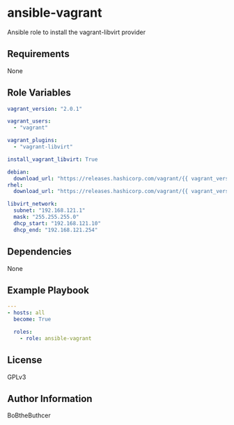 ansible-vagrant
=========

Ansible role to install the vagrant-libvirt provider

Requirements
------------

None 

Role Variables
--------------

```yaml
vagrant_version: "2.0.1"

vagrant_users:
  - "vagrant"

vagrant_plugins:
  - "vagrant-libvirt"

install_vagrant_libvirt: True

debian:
  download_url: "https://releases.hashicorp.com/vagrant/{{ vagrant_version }}/vagrant_{{ vagrant_version }}_x86_64.deb"
rhel:
  download_url: "https://releases.hashicorp.com/vagrant/{{ vagrant_version }}/vagrant_{{ vagrant_version }}_x86_64.rpm"

libvirt_network: 
  subnet: "192.168.121.1"
  mask: "255.255.255.0"
  dhcp_start: "192.168.121.10"
  dhcp_end: "192.168.121.254"
```

Dependencies
------------

None

Example Playbook
----------------

```yaml
---
- hosts: all
  become: True

  roles:
    - role: ansible-vagrant
```

License
-------

GPLv3

Author Information
------------------

BoBtheButhcer
